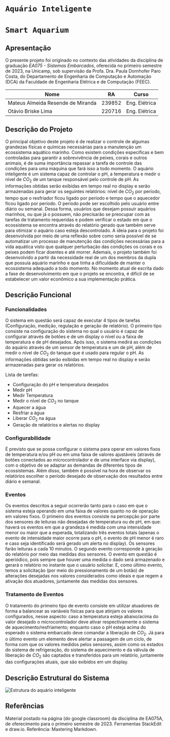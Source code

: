 # `Aquário Inteligente`
# `Smart Aquarium`

## Apresentação

O presente projeto foi originado no contexto das atividades da disciplina de graduação *EA075 - Sistemas Embarcados*, 
oferecida no primeiro semestre de 2023, na Unicamp, sob supervisão da Profa. Dra. Paula Dornhofer Paro Costa, do Departamento de Engenharia de Computação e Automação (DCA) da Faculdade de Engenharia Elétrica e de Computação (FEEC).

|Nome  | RA | Curso|
|--|--|--|
| Mateus Almeida Resende de Miranda  | 239852  | Eng. Elétrica|
| Otávio Briske Lima  | 220716  | Eng. Elétrica|



## Descrição do Projeto
  O principal objetivo deste projeto é de realizar o controle de algumas grandezas físicas e químicas necessárias para a manutenção um ecossistema aquático marinho. Como existem condições específicas e bem controladas para garantir a sobrevivência de peixes, corais e outros animais, é de suma importância repassar a tarefa de controle das condições para uma máquina que fará isso a todo momento.
  O aquário inteligente é um sistema capaz de controlar o pH, a temperatura e medir o nível de ${CO}_2$ de um tanque responsável pelo controle de pH. As informações obtidas serão exibidas em tempo real no display e serão armazenadas para gerar os seguintes relatórios: nível de ${CO}_2$ por período, tempo que o resfriador ficou ligado por período e tempo que o aquecedor ficou ligado por período. O período pode ser escolhido pelo usuário entre diário ou semanal.
  Dessa forma, usuários que desejam possuir aquários marinhos, ou que já o possuem, não precisarão se preocupar com as tarefas de tratamento requeridas e podem verificar o estado em que o ecossistema se encontra através do relatório gerado que também serve para otimizar o aquário caso esteja descontrolado. 
  A ideia para o projeto foi desenvolvida por meio de uma reflexão sobre como seria possível de se automatizar um processo de manutenção das condições necessárias para a vida aquática visto que qualquer perturbação das condições os corais e os peixes podem ficar doentes e até morrer. Ademais, o projeto também foi desenvolvido a partir da necessidade real de um dos membros da dupla que possuía aquário marinho e que tinha a dificuldade de manter o ecossistema adequado a todo momento.
  No momento atual de escrita dado a fase de desenvolvimento em que o projeto se encontra, é difícil de se estabelecer um valor econômico a sua implementação prática.


## Descrição Funcional

### Funcionalidades
O sistema em questão será capaz de executar 4 tipos de tarefas (Configuração, medição, regulação e geração de relatório). O primeiro tipo consiste na configuração do sistema no qual o usuário é capaz de configurar através de botões e de um display o nível ou a faixa de temperatura e de pH desejados. Após isso, o sistema medirá as condições do aquário através de um sensor de temperatura e um de pH, além de medir o nível de ${CO}_2$ do tanque que é usado para regular o pH. As informações obtidas serão exibidas em tempo real no display e serão armazenadas para gerar os relatórios.

Lista de tarefas:
- Configuração do pH e temperatura desejados
- Medir pH
- Medir Temperatura
- Medir o nível de ${CO}_2$ no tanque
- Aquecer a água
- Resfriar a água
- Liberar ${CO}_2$ na água
- Geração de relatórios e alertas no display


### Configurabilidade
É previsto que se possa configurar o sistema para operar em valores fixos de temperatura e/ou pH ou em uma faixa de valores ajustáveis (através de botões conectados ao microcontrolador e de uma interface via display), com o objetivo de se adaptar as demandas de diferentes tipos de ecossistemas. Além disso, também é possível na hora de observar os relatórios escolher o período desejado de observação dos resultados entre diário e semanal.


### Eventos
Os eventos descritos a seguir ocorrerão tanto para o caso em que o sistema esteja operando em uma faixa de valores quanto no de operação em valores fixos.
O primeiro dos eventos consiste na percepção por parte dos sensores de leituras não desejadas de temperatura ou de pH, em que: haverá os eventos em que a grandeza é medida com uma intensidade menor ou maior que a esperada, totalizando três eventos totais (apenas o evento de intensidade maior ocorre para o pH, o evento de pH menor é raro e caso seja identificado será gerado um alerta no display). Os sensores farão leituras a cada 10 minutos.
O segundo evento corresponde à geração do relatório por meio das medidas dos sensores. O evento em questão é aperiódico, pois sempre que houver uma medida o dado será armazenado e gerará o relatório no instante que o usuário solicitar.
E, como último evento, temos a solicitação (por meio do pressionamento de um botão) de alterações desejadas nos valores considerados como ideais e que regem a ativação dos atuadores, juntamente das medidas dos sensores.


### Tratamento de Eventos
O tratamento do primeiro tipo de evento consiste em utilizar atuadores de forma a balancear as variáveis físicas para que atinjam os valores configurados, nesse aspecto: caso a temperatura esteja abaixo/acima do valor desejado o microcontrolador deve ativar respectivamente o sistema de aquecimento/resfriamento; enquanto caso o pH esteja acima do esperado o sistema embarcado deve comandar a liberação de ${CO}_2$.
Já para o último evento um elemento deve alertar a passagem de um ciclo, de forma com que os valores medidos pelos sensores, assim como os estados do sistema de refrigeração, do sistema de aquecimento e da válvula de liberação de ${CO}_2$ são captados e transferidos para um relatório, juntamente das configurações atuais, que são exibidos em um display.


## Descrição Estrutural do Sistema
![Estrutura do aquário inteligente](https://user-images.githubusercontent.com/128386956/229377536-f7c9c56f-26e6-4932-aa85-5ad2b1e48152.png)


## Referências
Material postado na página (do google classroom) da disciplina de EA075A, de oferecimento para o primeiro semestre de 2023.
Ferramentas StackEdit e draw.io.
Referência: Mastering Markdown.
